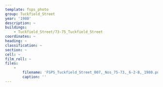 ```yaml
---
template: fsps_photo
group: Tuckfield_Street
year: '1980'
description: ~
buildings:
    - Tuckfield_Street/73-75_Tuckfield_Street
coordinates: ~
heading: ~
classification: ~
section: ~
cell: ~
film_roll: ~
files:
    -
        filename: 'FSPS_Tuckfield_Street_007,_Nos_75-73,_6-2-B,_1980.png'
        caption: ''
---
```

